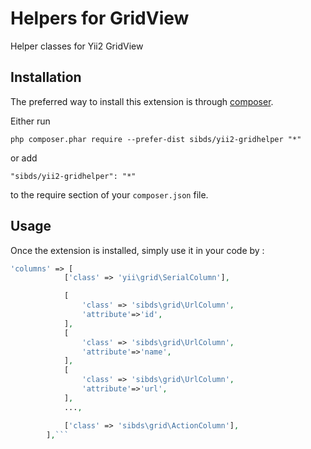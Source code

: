 Helpers for GridView
====================
Helper classes for Yii2 GridView

Installation
------------

The preferred way to install this extension is through [composer](http://getcomposer.org/download/).

Either run

```
php composer.phar require --prefer-dist sibds/yii2-gridhelper "*"
```

or add

```
"sibds/yii2-gridhelper": "*"
```

to the require section of your `composer.json` file.


Usage
-----

Once the extension is installed, simply use it in your code by  :

```php
'columns' => [
            ['class' => 'yii\grid\SerialColumn'],

            [
                'class' => 'sibds\grid\UrlColumn',
                'attribute'=>'id',
            ],
            [
                'class' => 'sibds\grid\UrlColumn',
                'attribute'=>'name',
            ],
            [
                'class' => 'sibds\grid\UrlColumn',
                'attribute'=>'url',
            ],
            ...,

            ['class' => 'sibds\grid\ActionColumn'],
        ],```